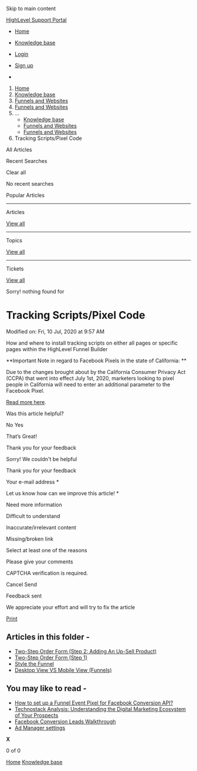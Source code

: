 Skip to main content

[ HighLevel Support Portal ](https://help.gohighlevel.com)

  * [ Home ](/support/home)
  * [ Knowledge base ](/support/solutions)

  * [Login](/support/login)
  * [Sign up](/support/signup)
  * 

  1. [Home](/support/home)
  2. [Knowledge base](/support/solutions)
  3. [Funnels and Websites](/support/solutions/155000000128)
  4. [Funnels and Websites](/support/solutions/folders/48000666011)
  5. ... 
     * [Knowledge base](/support/solutions)
     * [Funnels and Websites](/support/solutions/155000000128)
     * [Funnels and Websites](/support/solutions/folders/48000666011)
  6. Tracking Scripts/Pixel Code

All  Articles 

Recent Searches

Clear all

No recent searches

Popular Articles

* * *

Articles

[View all](/support/search/solutions)

* * *

Topics

[View all](/support/search/topics)

* * *

Tickets

[View all](/support/search/tickets)

Sorry! nothing found for   

# Tracking Scripts/Pixel Code

Modified on: Fri, 10 Jul, 2020 at 9:57 AM

How and where to install tracking scripts on either all pages or specific pages within the HighLevel Funnel Builder

**Important Note in regard to Facebook Pixels in the state of California:  **

Due to the changes brought about by the California Consumer Privacy Act (CCPA) that went into effect July 1st, 2020, marketers looking to pixel people in California will need to enter an additional parameter to the Facebook Pixel. 

[Read more here](https://developers.facebook.com/docs/marketing-apis/data-processing-options/).

Was this article helpful?

No  Yes 

That’s Great!

Thank you for your feedback

Sorry! We couldn't be helpful

Thank you for your feedback

Your e-mail address *

Let us know how can we improve this article! *

Need more information 

Difficult to understand 

Inaccurate/irrelevant content 

Missing/broken link 

Select at least one of the reasons 

Please give your comments 

CAPTCHA verification is required. 

Cancel  Send 

Feedback sent

We appreciate your effort and will try to fix the article

[Print](javascript:print\(\))

## Articles in this folder -

  * [Two-Step Order Form (Step 2: Adding An Up-Sell Product)](/support/solutions/articles/48000980306-two-step-order-form-step-2-adding-an-up-sell-product-)
  * [Two-Step Order Form (Step 1)](/support/solutions/articles/48000980307-two-step-order-form-step-1-)
  * [Style the Funnel](/support/solutions/articles/48000980309-style-the-funnel)
  * [Desktop View VS Mobile View (Funnels)](/support/solutions/articles/48000980310-desktop-view-vs-mobile-view-funnels-)

## You may like to read -

  * [How to set up a Funnel Event Pixel for Facebook Conversion API?](/support/solutions/articles/48001236281-how-to-set-up-a-funnel-event-pixel-for-facebook-conversion-api-)
  * [Technostack Analysis: Understanding the Digital Marketing Ecosystem of Your Prospects](/support/solutions/articles/155000004045-technostack-analysis-understanding-the-digital-marketing-ecosystem-of-your-prospects)
  * [Facebook Conversion Leads Walkthrough](/support/solutions/articles/48001233833-facebook-conversion-leads-walkthrough)
  * [Ad Manager settings](/support/solutions/articles/155000003051-ad-manager-settings)

**X**

0 of 0 []()

[Home](/support/home) [Knowledge base](/support/solutions)
